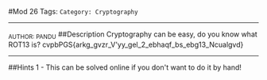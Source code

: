 #Mod 26
Tags: `Category: Cryptography`
***
<sub>AUTHOR: PANDU</sub>
##Description
Cryptography can be easy, do you know what ROT13 is? 
cvpbPGS{arkg_gvzr_V'yy_gel_2_ebhaqf_bs_ebg13_Ncualgvd}
***
##Hints
1 - This can be solved online if you don't want to do it by hand! 